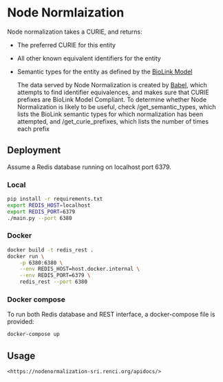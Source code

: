 # Node Normlaization

Node normalization takes a CURIE, and returns:
* The preferred CURIE for this entity
* All other known equivalent identifiers for the entity
* Semantic types for the entity as defined by the <a href="https://biolink.github.io/biolink-model/">BioLink Model</a>

  The data served by Node Normalization is created by <a href="https://github.com/TranslatorIIPrototypes/Babel">Babel</a>,
  which attempts to find identifier equivalences, and makes sure that CURIE prefixes are BioLink Model Compliant.  To
  determine whether Node Normalization is likely to be useful, check /get_semantic_types, which lists the BioLink semantic
  types for which normalization has been attempted, and /get_curie_prefixes, which lists the number of times each prefix

## Deployment

Assume a Redis database running on localhost port 6379.

### Local

```bash
pip install -r requirements.txt
export REDIS_HOST=localhost
export REDIS_PORT=6379
./main.py --port 6380
```

### Docker

```bash
docker build -t redis_rest .
docker run \
    -p 6380:6380 \
    --env REDIS_HOST=host.docker.internal \
    --env REDIS_PORT=6379 \
    redis_rest --port 6380
```

### Docker compose

To run both Redis database and REST interface, a docker-compose file is provided:

```bash
docker-compose up
```

## Usage

    <https://nodenormalization-sri.renci.org/apidocs/>
